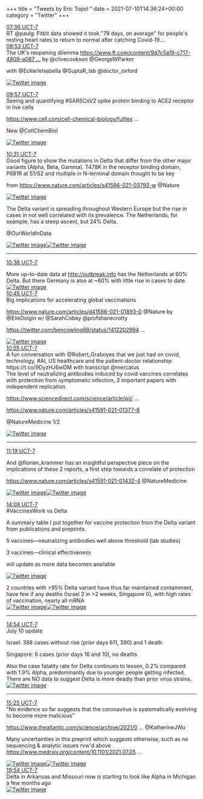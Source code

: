 +++
title = "Tweets by Eric Topol " 
date = 2021-07-10T14:36:24+00:00
category = "Twitter"
+++
<div class="tweet"> 
<div class="profile"> 
<a href="https://twitter.com/erictopol/status/1413869722664247301" target="_blank" rel="noreferer">07:36 UCT-7</a> 
</div> 
<div class="content"> 
RT @paulg: Fitbit data showed it took "79 days, on average" for people's resting heart rates to return to normal after catching Covid-19.…</div> 
</div> 
<div class="tweet"> 
<div class="profile"> 
<a href="https://twitter.com/erictopol/status/1413889144011382791" target="_blank" rel="noreferer">08:53 UCT-7</a> 
</div> 
<div class="content"> 
The UK's reopening dilemma <a href="https://www.ft.com/content/9d7c5a19-c717-4809-a087-92571979c878" target="_blank" rel="noreferer">https://www.ft.com/content/9d7c5a19-c717-4809-a087 ...</a> 
 by @clivecookson @GeorgeWParker 

with @EckerleIsabella @GuptaR_lab @doctor_oxford </div> 
<a href="/twitter/erictopol/images/E58jcKbUUAIbUZ_.jpg"  ><img src="/twitter/erictopol/images/E58jcKbUUAIbUZ_.jpg" alt="Twitter image" ></img></a></div> 
<div class="tweet"> 
<div class="profile"> 
<a href="https://twitter.com/erictopol/status/1413905227686703110" target="_blank" rel="noreferer">09:57 UCT-7</a> 
</div> 
<div class="content"> 
Seeing and quantifying #SARSCoV2 spike protein binding to ACE2 receptor in live cells

<a href="https://www.cell.com/cell-chemical-biology/fulltext/S2451-9456(21)00307-X" target="_blank" rel="noreferer">https://www.cell.com/cell-chemical-biology/fulltex ...</a> 


New @CellChemBiol </div> 
<a href="/twitter/erictopol/images/E58y5zrUYAIqelV.jpg"  ><img src="/twitter/erictopol/images/E58y5zrUYAIqelV.jpg" alt="Twitter image" ></img></a></div> 
<div class="tweet"> 
<div class="profile"> 
<a href="https://twitter.com/erictopol/status/1413913780656906244" target="_blank" rel="noreferer">10:31 UCT-7</a> 
</div> 
<div class="content"> 
Good figure to show the mutations in Delta that differ from the other major variants (Alpha, Beta, Gamma). T478K in the receptor binding domain, P681R at S1/S2 and multiple in N-terminal domain thought to be key

from <a href="https://www.nature.com/articles/s41586-021-03792-w" target="_blank" rel="noreferer">https://www.nature.com/articles/s41586-021-03792-w</a> 
 @Nature </div> 
<a href="/twitter/erictopol/images/E586ZSMVoAEXols.jpg"  ><img src="/twitter/erictopol/images/E586ZSMVoAEXols.jpg" alt="Twitter image" ></img></a></div> 
<div class="thread"> 
<div class="thread-content"> 
The Delta variant is spreading throughout Western Europe but the rise in cases in not well correlated with its prevalence. The Netherlands, for example, has a steep ascent, but 24% Delta.

@OurWorldInData </div> 
<a href="/twitter/erictopol/images/E583jrXVkAMViFS.jpg"  ><img src="/twitter/erictopol/images/E583jrXVkAMViFS.jpg" alt="Twitter image" ></img></a><a href="/twitter/erictopol/images/E583sb7UYAATKH6.jpg"  ><img src="/twitter/erictopol/images/E583sb7UYAATKH6.jpg" alt="Twitter image" ></img></a><hr><div class="profile"> 
<a href="https://twitter.com/erictopol/status/1413915448643506178" target="_blank" rel="noreferer">10:38 UCT-7</a> 
</div> 
<div class="content"> 
More up-to-date data at <a href="http://outbreak.info" target="_blank" rel="noreferer">http://outbreak.info</a> 
 has the Netherlands at 60% Delta. But there Germany is also at ~60% with little rise in cases to date. </div> 
<a href="/twitter/erictopol/images/E587-RBVoAAgSEV.jpg"  ><img src="/twitter/erictopol/images/E587-RBVoAAgSEV.jpg" alt="Twitter image" ></img></a></div> 
<div class="tweet"> 
<div class="profile"> 
<a href="https://twitter.com/erictopol/status/1413917224947970055" target="_blank" rel="noreferer">10:45 UCT-7</a> 
</div> 
<div class="content"> 
Big implications for accelerating global vaccinations

<a href="https://www.nature.com/articles/d41586-021-01893-0" target="_blank" rel="noreferer">https://www.nature.com/articles/d41586-021-01893-0</a> 
 @Nature by @ElieDolgin w/ @SarahCobey @profshanecrotty 

<a href="https://twitter.com/bencowling88/status/1412202994192420868" target="_blank" rel="noreferer">https://twitter.com/bencowling88/status/1412202994 ...</a> 
 </div> 
<a href="/twitter/erictopol/images/E58-Kx5VcAAyB-L.jpg"  ><img src="/twitter/erictopol/images/E58-Kx5VcAAyB-L.jpg" alt="Twitter image" ></img></a></div> 
<div class="tweet"> 
<div class="profile"> 
<a href="https://twitter.com/erictopol/status/1413919810098929665" target="_blank" rel="noreferer">10:55 UCT-7</a> 
</div> 
<div class="content"> 
A fun conversation with @Robert_Graboyes that we just had on covid, technology, #AI, US healthcare and the patient-doctor relationship https://t.co/9DyzHJ6wDM with transcript @mercatus</div> 
</div> 
<div class="thread"> 
<div class="thread-content"> 
The level of neutralizing antibodies induced by covid vaccines correlates with protection from symptomatic infection, 2 important papers with independent replication

<a href="https://www.sciencedirect.com/science/article/pii/S0264410X21006587?via%3Dihub" target="_blank" rel="noreferer">https://www.sciencedirect.com/science/article/pii/ ...</a> 


<a href="https://www.nature.com/articles/s41591-021-01377-8" target="_blank" rel="noreferer">https://www.nature.com/articles/s41591-021-01377-8</a> 


@NatureMedicine 1/2 </div> 
<a href="/twitter/erictopol/images/E59EvyhVEAAn2fM.jpg"  ><img src="/twitter/erictopol/images/E59EvyhVEAAn2fM.jpg" alt="Twitter image" ></img></a><hr><div class="profile"> 
<a href="https://twitter.com/erictopol/status/1413925906221916162" target="_blank" rel="noreferer">11:19 UCT-7</a> 
</div> 
<div class="content"> 
And @florian_krammer has an insightful perspective piece on the implications of these 2 reports, a first step towards a correlate of protection

<a href="https://www.nature.com/articles/s41591-021-01432-4" target="_blank" rel="noreferer">https://www.nature.com/articles/s41591-021-01432-4</a> 
 @NatureMedicine </div> 
<a href="/twitter/erictopol/images/E59FTMnVEAEETcm.jpg"  ><img src="/twitter/erictopol/images/E59FTMnVEAEETcm.jpg" alt="Twitter image" ></img></a><a href="/twitter/erictopol/images/E59FVljUcAAQAyK.jpg"  ><img src="/twitter/erictopol/images/E59FVljUcAAQAyK.jpg" alt="Twitter image" ></img></a></div> 
<div class="tweet"> 
<div class="profile"> 
<a href="https://twitter.com/erictopol/status/1413968623815647235" target="_blank" rel="noreferer">14:09 UCT-7</a> 
</div> 
<div class="content"> 
#VaccinesWork vs Delta

A summary table I put together for vaccine protection from the Delta variant from publications and preprints.

5 vaccines—neutralizing antibodies well above threshold (lab studies) 

3 vaccines—clinical effectiveness

will update as more data becomes available </div> 
<a href="/twitter/erictopol/images/E59qsFDUUAA26El.jpg"  ><img src="/twitter/erictopol/images/E59qsFDUUAA26El.jpg" alt="Twitter image" ></img></a></div> 
<div class="thread"> 
<div class="thread-content"> 
2 countries with &gt;95% Delta variant have thus far maintained containment, have few if any deaths (Israel 2 in &gt;2 weeks, Singapore 0), with high rates of vaccination, nearly all mRNA </div> 
<a href="/twitter/erictopol/images/E58dgLGVoAM_pSM.jpg"  ><img src="/twitter/erictopol/images/E58dgLGVoAM_pSM.jpg" alt="Twitter image" ></img></a><a href="/twitter/erictopol/images/E58cvmRVgAc5gB5.jpg"  ><img src="/twitter/erictopol/images/E58cvmRVgAc5gB5.jpg" alt="Twitter image" ></img></a><hr><div class="profile"> 
<a href="https://twitter.com/erictopol/status/1413979912663310336" target="_blank" rel="noreferer">14:54 UCT-7</a> 
</div> 
<div class="content"> 
July 10 update

 Israel: 388 cases without rise (prior days 611, 390) and 1 death

Singapore: 6 cases (prior days 16 and 10), no deaths</div> 
</div> 
<div class="thread"> 
<div class="thread-content"> 
Also the case fatality rate for Delta continues to lessen, 0.2% compared with 1.9% Alpha, predominantly due to younger people getting infected. There are NO data to suggest Delta is more deadly than prior virus strains. </div> 
<a href="/twitter/erictopol/images/E53kxgaVIAoXBFy.jpg"  ><img src="/twitter/erictopol/images/E53kxgaVIAoXBFy.jpg" alt="Twitter image" ></img></a><hr><div class="profile"> 
<a href="https://twitter.com/erictopol/status/1413987819622584320" target="_blank" rel="noreferer">15:25 UCT-7</a> 
</div> 
<div class="content"> 
"No evidence so far suggests that the coronavirus is systematically evolving to become more malicious"

<a href="https://www.theatlantic.com/science/archive/2021/06/coronavirus-evolution-virulence/619301/" target="_blank" rel="noreferer">https://www.theatlantic.com/science/archive/2021/0 ...</a> 
 @KatherineJWu 

Many uncertainties in this preprint which suggests otherwise, such as no sequencing &amp; analytic issues rvw'd above <a href="https://www.medrxiv.org/content/10.1101/2021.07.05.21260050v1" target="_blank" rel="noreferer">https://www.medrxiv.org/content/10.1101/2021.07.05 ...</a> 
 </div> 
<a href="/twitter/erictopol/images/E598LPSUYAUu6WH.jpg"  ><img src="/twitter/erictopol/images/E598LPSUYAUu6WH.jpg" alt="Twitter image" ></img></a><a href="/twitter/erictopol/images/E598MsiUcAEkBGv.png"  ><img src="/twitter/erictopol/images/E598MsiUcAEkBGv.png" alt="Twitter image" ></img></a></div> 
<div class="tweet"> 
<div class="profile"> 
<a href="https://twitter.com/erictopol/status/1414055508865032192" target="_blank" rel="noreferer">19:54 UCT-7</a> 
</div> 
<div class="content"> 
Delta in Arkansas and Missouri now is starting to look like Alpha in Michigan a few months ago </div> 
<a href="/twitter/erictopol/images/E5-7ymrVoAEq1Fz.jpg"  ><img src="/twitter/erictopol/images/E5-7ymrVoAEq1Fz.jpg" alt="Twitter image" ></img></a></div> 


